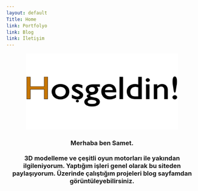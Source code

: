 ```yaml
---
layout: default
Title: Home
link: Portfolyo
link: Blog
link: İletişim
---
```

<p align="center">
  <img width="400" height="200" src="/images/welcomemessage-tr-large.png">
</p>
<h3><center>Merhaba ben Samet. 
<br/> 
<br/> 
3D modelleme ve çeşitli oyun motorları ile yakından ilgileniyorum. Yaptığım işleri genel olarak bu siteden paylaşıyorum. Üzerinde çalıştığım projeleri blog sayfamdan görüntüleyebilirsiniz.</center></h3> 
